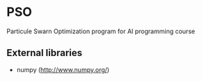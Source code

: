 # PSO

Particule Swarn Optimization program for AI programming course


## External libraries

* numpy (http://www.numpy.org/)